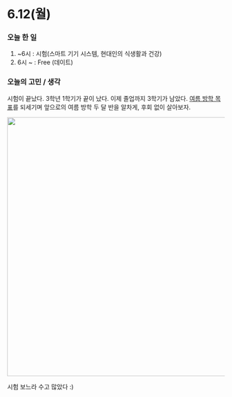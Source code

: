 # 6.12(월)

### 오늘 한 일

1. ~6시 : 시험(스마트 기기 시스템, 현대인의 식생활과 건강)
2. 6시 ~ : Free (데이트)

### 오늘의 고민 / 생각

시험이 끝났다. 3학년 1학기가 끝이 났다. 이제 졸업까지 3학기가 남았다. [여름 방학 목표](https://peter-coding.tistory.com/379)를 되세기며 앞으로의 여름 방학 두 달 반을 알차게, 후회 없이 살아보자.

<img src='https://github.com/guesung/guesung/assets/62178788/539da493-7b8e-4c82-8e1d-1c72efae5782' width="600" />

시험 보느라 수고 많았다 :)
